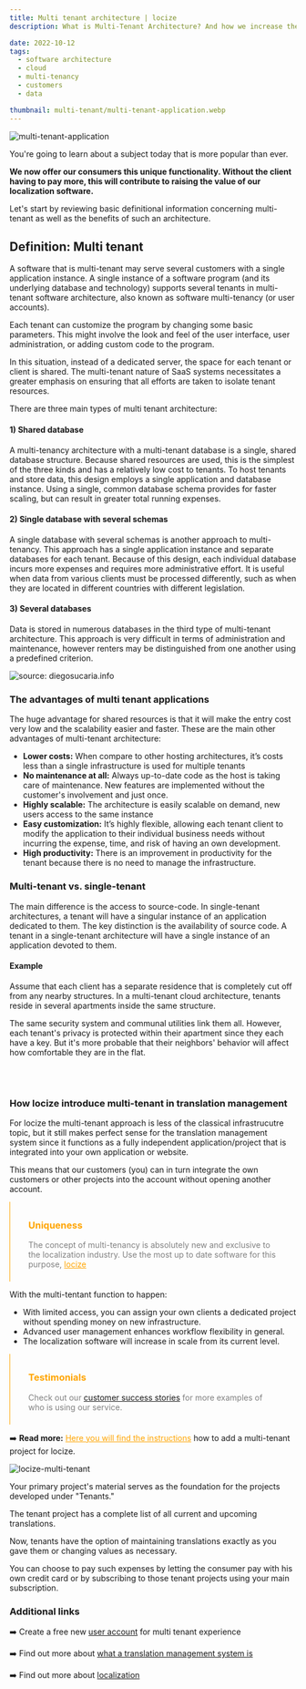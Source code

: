 ```yaml
---
title: Multi tenant architecture | locize
description: What is Multi-Tenant Architecture? And how we increase the value of the client by improving our software with it.

date: 2022-10-12
tags:
  - software architecture
  - cloud
  - multi-tenancy
  - customers
  - data

thumbnail: multi-tenant/multi-tenant-application.webp
---
```


![multi-tenant-application](multi-tenant-application.webp)

You're going to learn about a subject today that is more popular than ever.

**We now offer our consumers this unique functionality. Without the client having to pay more, this will contribute to raising the value of our localization software.**

Let's start by reviewing basic definitional information concerning multi-tenant as well as the benefits of such an architecture.

## Definition: Multi tenant

A software that is multi-tenant may serve several customers with a single application instance. A single instance of a software program (and its underlying database and technology) supports several tenants in multi-tenant software architecture, also known as software multi-tenancy (or user accounts).

Each tenant can customize the program by changing some basic parameters. This might involve the look and feel of the user interface, user administration, or adding custom code to the program.

In this situation, instead of a dedicated server, the space for each tenant or client is shared. The multi-tenant nature of SaaS systems necessitates a greater emphasis on ensuring that all efforts are taken to isolate tenant resources.

There are three main types of multi tenant architecture:

#### 1) Shared database
A multi-tenancy architecture with a multi-tenant database is a single, shared database structure. Because shared resources are used, this is the simplest of the three kinds and has a relatively low cost to tenants.
To host tenants and store data, this design employs a single application and database instance. Using a single, common database schema provides for faster scaling, but can result in greater total running expenses.

#### 2) Single database with several schemas
A single database with several schemas is another approach to multi-tenancy. This approach has a single application instance and separate databases for each tenant. Because of this design, each individual database incurs more expenses and requires more administrative effort. It is useful when data from various clients must be processed differently, such as when they are located in different countries with different legislation.

#### 3) Several databases
Data is stored in numerous databases in the third type of multi-tenant architecture. This approach is very difficult in terms of administration and maintenance, however renters may be distinguished from one another using a predefined criterion.

![source: diegosucaria.info](multi-tenant-architecture.webp)



### The advantages of multi tenant applications
The huge advantage for shared resources is that it will make the entry cost very low and the scalability easier and faster. These are the main other advantages of multi-tenant architecture:

- <b>Lower costs:</b> When compare to other hosting architectures, it’s costs less than a single infrastructure is used for multiple tenants
- <b>No maintenance at all:</b> Always up-to-date code as the host is taking care of maintenance. New features are implemented without the customer's involvement and just once.
- <b>Highly scalable:</b> The architecture is easily scalable on demand, new users access to the same instance
- <b>Easy customization:</b> It’s highly flexible, allowing each tenant client to modify the application to their individual business needs without incurring the expense, time, and risk of having an own development.
- <b>High productivity:</b> There is an improvement in productivity for the tenant because there is no need to manage the infrastructure.

### Multi-tenant vs. single-tenant
The main difference is the access to source-code. In single-tenant architectures, a tenant will have a singular instance of an application dedicated to them. 
The key distinction is the availability of source code. A tenant in a single-tenant architecture will have a single instance of an application devoted to them.


#### Example
Assume that each client has a separate residence that is completely cut off from any nearby structures. In a multi-tenant cloud architecture, tenants reside in several apartments inside the same structure. 

The same security system and communal utilities link them all. However, each tenant's privacy is protected within their apartment since they each have a key. But it's more probable that their neighbors' behavior will affect how comfortable they are in the flat.

<br /><br />

### How locize introduce multi-tenant in translation management

For locize the multi-tenant approach is less of the classical infrastrucutre topic, but it still makes perfect sense for the translation management system since it functions as a fully independent application/project that is integrated into your own application or website.

This means that our customers (you) can in turn integrate the own customers or other projects into the account without opening another account.

<div style="border-left: 0.5px solid orange;padding: 0.5rem 2rem">
<h3 style="color:orange;">Uniqueness</h3>
<p style="color:grey;">The concept of multi-tenancy is absolutely new and exclusive to the localization industry. Use the most up to date software for this purpose, <a style="color:orange" href="https://www.locize.app/register" title="locize">locize</a></p>
</div>


With the multi-tentant function to happen:

- With limited access, you can assign your own clients a dedicated project without spending money on new infrastructure.
- Advanced user management enhances workflow flexibility in general.
- The localization software will increase in scale from its current level.

<div style="border-left: 0.5px solid orange;padding: 0.5rem 2rem">
<h3 style="color:orange;">Testimonials</h3>
<p style="color:grey;">Check out our <a href="/customers.html" title="customer success stories">customer success stories</a> for more examples of who is using our service.</p>
</div>


➡️ <b>Read more:</b> <a style="color:orange" href="https://docs.locize.com/more/multi-tenant" title="multi tenant docs">Here you will find the instructions</a> how to add a multi-tenant project for locize.

![locize-multi-tenant](locize-multi-tenant.webp)

Your primary project's material serves as the foundation for the projects developed under "Tenants."

The tenant project has a complete list of all current and upcoming translations.

Now, tenants have the option of maintaining translations exactly as you gave them or changing values as necessary.

You can choose to pay such expenses by letting the consumer pay with his own credit card or by subscribing to those tenant projects using your main subscription.


### Additional links

➡️ Create a free new [user account](https://www.locize.app/register) for multi tenant experience

➡️ Find out more about [what a translation management system is](/blog/tms/)

➡️ Find out more about [localization](../localization/)